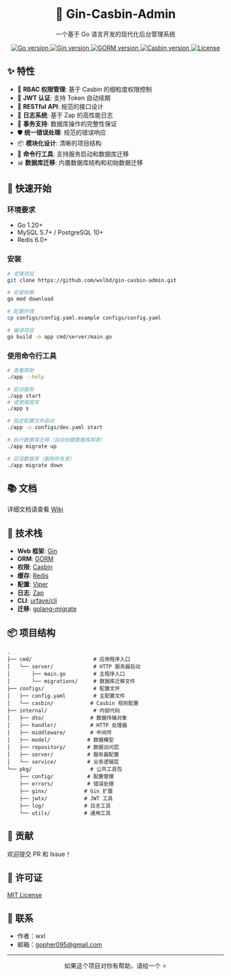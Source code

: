 <div align="center">
    <h1>🚀 Gin-Casbin-Admin</h1>
    <p>一个基于 Go 语言开发的现代化后台管理系统</p>
    <p>
        <a href="https://golang.org/">
            <img src="https://img.shields.io/badge/Go-1.20%2B-blue" alt="Go version">
        </a>
        <a href="https://github.com/gin-gonic/gin">
            <img src="https://img.shields.io/badge/Gin-1.10.0-brightgreen" alt="Gin version">
        </a>
        <a href="https://gorm.io">
            <img src="https://img.shields.io/badge/GORM-1.25.12-red" alt="GORM version">
        </a>
        <a href="https://github.com/casbin/casbin">
            <img src="https://img.shields.io/badge/Casbin-2.103.0-orange" alt="Casbin version">
        </a>
        <a href="https://github.com/wxlbd/gin-casbin-admin/blob/main/LICENSE">
            <img src="https://img.shields.io/github/license/wxlbd/gin-casbin-admin" alt="License">
        </a>
    </p>
</div>

## ✨ 特性

- 🔐 **RBAC 权限管理**: 基于 Casbin 的细粒度权限控制
- 🔑 **JWT 认证**: 支持 Token 自动续期
- 🎯 **RESTful API**: 规范的接口设计
- 📝 **日志系统**: 基于 Zap 的高性能日志
- 🔄 **事务支持**: 数据库操作的完整性保证
- 🛡️ **统一错误处理**: 规范的错误响应
- 📦 **模块化设计**: 清晰的项目结构
- 🔧 **命令行工具**: 支持服务启动和数据库迁移
- 📊 **数据库迁移**: 内置数据库结构和初始数据迁移

## 🚀 快速开始

### 环境要求

- Go 1.20+
- MySQL 5.7+ / PostgreSQL 10+
- Redis 6.0+

### 安装

```bash
# 克隆项目
git clone https://github.com/wxlbd/gin-casbin-admin.git

# 安装依赖
go mod download

# 配置环境
cp configs/config.yaml.example configs/config.yaml

# 编译项目
go build -o app cmd/server/main.go
```

### 使用命令行工具

```bash
# 查看帮助
./app --help

# 启动服务
./app start
# 或使用简写
./app s

# 指定配置文件启动
./app -c configs/dev.yaml start

# 执行数据库迁移（自动创建数据库和表）
./app migrate up

# 回滚数据库（删除所有表）
./app migrate down
```

## 📚 文档

详细文档请查看 [Wiki](https://github.com/wxlbd/gin-casbin-admin/wiki)

## 🔨 技术栈

- **Web 框架**: [Gin](https://github.com/gin-gonic/gin)
- **ORM**: [GORM](https://gorm.io/)
- **权限**: [Casbin](https://casbin.org/)
- **缓存**: [Redis](https://redis.io/)
- **配置**: [Viper](https://github.com/spf13/viper)
- **日志**: [Zap](https://github.com/uber-go/zap)
- **CLI**: [urfave/cli](https://github.com/urfave/cli)
- **迁移**: [golang-migrate](https://github.com/golang-migrate/migrate)

## 📦 项目结构

```plaintext
.
├── cmd/                    # 应用程序入口
│   └── server/             # HTTP 服务器启动
│       ├── main.go         # 主程序入口
│       └── migrations/     # 数据库迁移文件
├── configs/                # 配置文件
│   ├── config.yaml         # 主配置文件
│   └── casbin/            # Casbin 规则配置
├── internal/               # 内部代码
│   ├── dto/               # 数据传输对象
│   ├── handler/           # HTTP 处理器
│   ├── middleware/        # 中间件
│   ├── model/            # 数据模型
│   ├── repository/       # 数据访问层
│   ├── server/           # 服务器配置
│   └── service/          # 业务逻辑层
└── pkg/                   # 公共工具包
    ├── config/           # 配置管理
    ├── errors/           # 错误处理
    ├── ginx/            # Gin 扩展
    ├── jwtx/            # JWT 工具
    ├── log/             # 日志工具
    └── utils/           # 通用工具
```

## 🤝 贡献

欢迎提交 PR 和 Issue！

## 📄 许可证

[MIT License](LICENSE)

## 📧 联系

- 作者：wxl
- 邮箱：gopher095@gmail.com

---
<p align="center">如果这个项目对你有帮助，请给一个 ⭐️</p>
